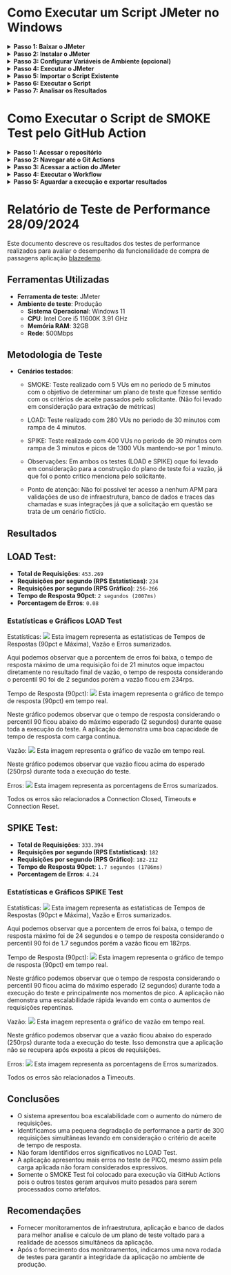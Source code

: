 # Como Executar um Script JMeter no Windows

<details>
<summary><strong>Passo 1: Baixar o JMeter</strong></summary>

1. **Acesse o site oficial do JMeter:**
   - Abra o seu navegador e vá até a página de downloads do Apache JMeter: [Apache JMeter Downloads](https://jmeter.apache.org/download_jmeter.cgi).

2. **Baixe a versão mais recente:**
   - Clique no link do arquivo ZIP para baixar a versão mais recente do JMeter (ex: `apache-jmeter-x.x.zip`).

</details>

<details>
<summary><strong>Passo 2: Instalar o JMeter</strong></summary>

1. **Descompactar o arquivo:**
   - Localize o arquivo ZIP baixado. Clique com o botão direito do mouse e selecione **Extrair Tudo...** para descompactar o arquivo em um diretório de sua escolha (por exemplo, `C:\jmeter`).

2. **Instalar o Java (se necessário):**
   - O JMeter requer Java. Para verificar se o Java está instalado, abra o Prompt de Comando (pressione `Windows + R`, digite `cmd` e pressione Enter) e execute o seguinte comando:

     ```bash
     java -version
     ```

   - Se o Java não estiver instalado, você pode baixar o JDK (Java Development Kit) do [Oracle Java](https://www.oracle.com/java/technologies/javase-jdk11-downloads.html) ou usar uma versão do OpenJDK. Após a instalação, verifique novamente no Prompt de Comando.

</details>

<details>
<summary><strong>Passo 3: Configurar Variáveis de Ambiente (opcional)</strong></summary>

1. **Adicionar à variável PATH:**
   - Clique com o botão direito do mouse no ícone do **Windows** e selecione **Sistema**.
   - Clique em **Configurações avançadas do sistema** no painel esquerdo.
   - Na aba **Avançado**, clique no botão **Variáveis de Ambiente**.
   - Na seção **Variáveis do sistema**, localize a variável chamada `Path`, selecione-a e clique em **Editar**.
   - Clique em **Novo** e adicione o caminho do diretório `bin` do JMeter (por exemplo, `C:\jmeter\apache-jmeter-x.x\bin`).
   - Clique em **OK** para fechar todas as janelas.

</details>

<details>
<summary><strong>Passo 4: Executar o JMeter</strong></summary>

1. **Abrir o JMeter:**
   - Navegue até o diretório `bin` do JMeter (ex: `C:\jmeter\apache-jmeter-x.x\bin`) e localize o arquivo `jmeter.bat`.
   - Clique duas vezes no `jmeter.bat` para abrir a interface gráfica do JMeter.

</details>

<details>
<summary><strong>Passo 5: Importar o Script Existente</strong></summary>

1. **Fazer Download dos arquivos do teste:**
   - Acesse [Repositório da Sinqia](https://github.com/LucasFurquimQA/Sinqia) e faça o download do arquivo ZIP.
   <img src="Teste_QA_Performance_Sinqia/pngs/downloadzip.jpg" />
   
2. **Extraia os arquivos dos testes:**
   - Realize a extração dos arquivos para a pasta que quiser.
   <img src="Teste_QA_Performance_Sinqia/pngs/sinqia_extrair.jpg" />
   
3. **Carregar o script JMeter:**
   - Na interface gráfica do JMeter, vá para `File > Open... Sinqia-main\Teste_QA_Performance_Sinqia` e selecione o arquivo `Compra_Passagem_SMOKE.jmx, Compra_Passagem_LOAD.jmx ou Compra_Passagem_SPIKE.jmx`.
   <img src="Teste_QA_Performance_Sinqia/pngs/tests.jpg" />

</details>

<details>
<summary><strong>Passo 6: Executar o Script</strong></summary>

1. **Executar o teste:**
   - Clique no botão de **Iniciar** (ícone de play) na barra de ferramentas ou pressione `Ctrl + R` para iniciar a execução do script.
   <img src="Teste_QA_Performance_Sinqia/pngs/iniciar.jpg" />

</details>

<details>
<summary><strong>Passo 7: Analisar os Resultados</strong></summary>

1. **Ver os resultados:**
   - Os resultados da execução serão exibidos nos listeners de Relatório Agregado como na imagem abaixo.
   <img src="Teste_QA_Performance_Sinqia/pngs/agg.jpg" />

</details>

# Como Executar o Script de SMOKE Test pelo GitHub Action

<details>
<summary><strong>Passo 1: Acessar o repositório</strong></summary>

1. **Acesse o repositorio Sinqia:**
   - Abra o seu navegador e acesso o repositório da Sinqia: [Repositório da Sinqia](https://github.com/LucasFurquimQA/Sinqia).

</details>

<details>
<summary><strong>Passo 2: Navegar até o Git Actions</strong></summary>

1. **Clique no Git Action:**
   - Exemplo na imagem abaixo:
   <img src="Teste_QA_Performance_Sinqia/pngs/action.jpg" />

</details>

<details>
<summary><strong>Passo 3: Acessar a action do JMeter</strong></summary>

1. **Clique no Run JMeter Performance Tests:**
   - Exemplo na imagem abaixo:
   <img src="Teste_QA_Performance_Sinqia/pngs/runjmeter.jpg" />

</details>

<details>
<summary><strong>Passo 4: Executar o Workflow</strong></summary>

1. **Clique em Run Workflow:**
   - Exemplo na imagem abaixo:
   <img src="Teste_QA_Performance_Sinqia/pngs/runworkflow.jpg" />
   
</details>

<details>
<summary><strong>Passo 5: Aguardar a execução e exportar resultados</strong></summary>

1. **Após a execução do teste os artefatos serão gerados:**
   - Faça o download do jmeter-html-reports, exemplo na imagem abaixo:
   <img src="Teste_QA_Performance_Sinqia/pngs/report.jpg" />
   
2. **Extraia o relatório:**
   - Faça a extração do relatório:
   <img src="Teste_QA_Performance_Sinqia/pngs/extrair.jpg" />   
   
3. **Acesse o relatório:**
   - Realize o acesso ao relatório:
   <img src="Teste_QA_Performance_Sinqia/pngs/acessar.jpg" />   

</details>


# Relatório de Teste de Performance 28/09/2024

Este documento descreve os resultados dos testes de performance realizados para avaliar o desempenho da funcionalidade de compra de passagens aplicação <a href="https://www.blazedemo.com/">blazedemo</a>.

## Ferramentas Utilizadas
- **Ferramenta de teste**: JMeter
- **Ambiente de teste**: Produção
  - **Sistema Operacional**: Windows 11
  - **CPU**: Intel Core i5 11600K 3.91 GHz
  - **Memória RAM**: 32GB
  - **Rede**: 500Mbps
  
## Metodologia de Teste
- **Cenários testados**:
  - SMOKE: Teste realizado com 5 VUs em no periodo de 5 minutos com o objetivo de determinar um plano de teste que fizesse sentido com os critérios de aceite passados pelo solicitante. (Não foi levado em consideração para extração de métricas)
  - LOAD: Teste realizado com 280 VUs no periodo de 30 minutos com rampa de 4 minutos.
  - SPIKE: Teste realizado com 400 VUs no periodo de 30 minutos com rampa de 3 minutos e picos de 1300 VUs mantendo-se por 1 minuto.
  
  - Observações: Em ambos os testes (LOAD e SPIKE) oque foi levado em consideração para a construção do plano de teste foi a vazão, já que foi o ponto critico menciona pelo solicitante.

  - Ponto de atenção: Não foi possivel ter acesso a nenhum APM para validações de uso de infraestrutura, banco de dados e traces das chamadas e suas integrações já que a solicitação em questão se trata de um cenário fictício.
  
## Resultados

## LOAD Test:
- **Total de Requisições**: `453.269`
- **Requisições por segundo (RPS Estatisticas)**: `234`
- **Requisições por segundo (RPS Gráfico)**: `256-266`
- **Tempo de Resposta 90pct**: `2 segundos (2007ms)`
- **Porcentagem de Erros**: `0.08`

### Estatísticas e Gráficos LOAD Test

Estatísticas:
<img src="Teste_QA_Performance_Sinqia/report/Load/pngs/estatisticas_gerais.jpg" />
Esta imagem representa as estatisticas de Tempos de Respostas (90pct e Máxima), Vazão e Erros sumarizados.

Aqui podemos observar que a porcentem de erros foi baixa, o tempo de resposta máximo de uma requisição foi de 21 minutos oque impactou diretamente no resultado final de vazão, o tempo de resposta considerando o percentil 90 foi de 2 segundos porém a vazão ficou em 234rps.

Tempo de Resposta (90pct):
<img src="Teste_QA_Performance_Sinqia/report/Load/pngs/90pct.jpg" />
Esta imagem representa o gráfico de tempo de resposta (90pct) em tempo real.

Neste gráfico podemos observar que o tempo de resposta considerando o percentil 90 ficou abaixo do máximo esperado (2 segundos) durante quase toda a execução do teste. A aplicação demonstra uma boa capacidade de tempo de resposta com carga continua.

Vazão:
<img src="Teste_QA_Performance_Sinqia/report/Load/pngs/vazao.jpg" />
Esta imagem representa o gráfico de vazão em tempo real.

Neste gráfico podemos observar que vazão ficou acima do esperado (250rps) durante toda a execução do teste.

Erros:
<img src="Teste_QA_Performance_Sinqia/report/Load/pngs/erros.jpg" />
Esta imagem representa as porcentagens de Erros sumarizados.

Todos os erros são relacionados a Connection Closed, Timeouts e Connection Reset.



## SPIKE Test:
- **Total de Requisições**: `333.394`
- **Requisições por segundo (RPS Estatisticas)**: `182`
- **Requisições por segundo (RPS Gráfico)**: `182-212`
- **Tempo de Resposta 90pct**: `1.7 segundos (1786ms)`
- **Porcentagem de Erros**: `4.24`

### Estatísticas e Gráficos SPIKE Test

Estatísticas:
<img src="Teste_QA_Performance_Sinqia/report/Spike/pngs/estatisticas_gerais.jpg" />
Esta imagem representa as estatisticas de Tempos de Respostas (90pct e Máxima), Vazão e Erros sumarizados.

Aqui podemos observar que a porcentem de erros foi baixa, o tempo de resposta máximo foi de 24 segundos e o tempo de resposta considerando o percentil 90 foi de 1.7 segundos porém a vazão ficou em 182rps.

Tempo de Resposta (90pct):
<img src="Teste_QA_Performance_Sinqia/report/Spike/pngs/90pct.jpg" />
Esta imagem representa o gráfico de tempo de resposta (90pct) em tempo real.

Neste gráfico podemos observar que o tempo de resposta considerando o percentil 90 ficou acima do máximo esperado (2 segundos) durante toda a execução do teste e principalmente nos momentos de pico. A aplicação não demonstra uma escalabilidade rápida levando em conta o aumentos de requisições repentinas.

Vazão:
<img src="Teste_QA_Performance_Sinqia/report/Spike/pngs/vazao.jpg" />
Esta imagem representa o gráfico de vazão em tempo real.

Neste gráfico podemos observar que a vazão ficou abaixo do esperado (250rps) durante toda a execução do teste. Isso demonstra que a aplicação não se recupera após exposta a picos de requisições.

Erros:
<img src="Teste_QA_Performance_Sinqia/report/Spike/pngs/erros.jpg" />
Esta imagem representa as porcentagens de Erros sumarizados.

Todos os erros são relacionados a Timeouts.


## Conclusões
- O sistema apresentou boa escalabilidade com o aumento do número de requisições.
- Identificamos uma pequena degradação de performance a partir de 300 requisições simultâneas levando em consideração o critério de aceite de tempo de resposta.
- Não foram Identifidos erros significativos no LOAD Test.
- A aplicação apresentou mais erros no teste de PICO, mesmo assim pela carga aplicada não foram considerados expressivos.
- Somente o SMOKE Test foi colocado para execução via GitHub Actions pois o outros testes geram arquivos muito pesados para serem processados como artefatos.

## Recomendações
- Fornecer monitoramentos de infraestrutura, aplicação e banco de dados para melhor analise e calculo de um plano de teste voltado para a realidade de acessos simultâneos da aplicação.
- Após o fornecimento dos monitoramentos, indicamos uma nova rodada de testes para garantir a integridade da aplicação no ambiente de produção.

